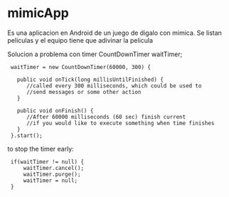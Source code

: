 # mimicApp

Es una aplicacion en Android de un juego de digalo con mimica.
Se listan peliculas y el equipo tiene que adivinar la pelicula 


Solucion a problema con timer 
  CountDownTimer waitTimer;
  
  
     waitTimer = new CountDownTimer(60000, 300) {

       public void onTick(long millisUntilFinished) {
          //called every 300 milliseconds, which could be used to
          //send messages or some other action
       }

       public void onFinish() {
          //After 60000 milliseconds (60 sec) finish current 
          //if you would like to execute something when time finishes          
       }
     }.start();
to stop the timer early:

     if(waitTimer != null) {
         waitTimer.cancel();
         waitTimer.purge();
         waitTimer = null;
     }
